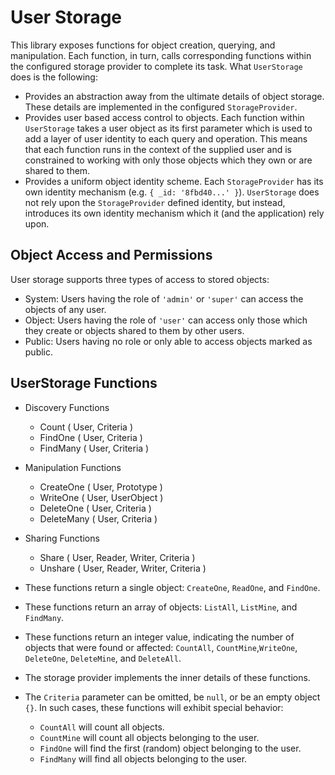 
# User Storage

This library exposes functions for object creation, querying, and manipulation.
Each function, in turn, calls corresponding functions within the configured storage provider to complete its task.
What `UserStorage` does is the following:
- Provides an abstraction away from the ultimate details of object storage.
	These details are implemented in the configured `StorageProvider`.
- Provides user based access control to objects.
	Each function within `UserStorage` takes a user object as its first parameter
	which is used to add a layer of user identity to each query and operation.
	This means that each function runs in the context of the supplied user and is constrained
	to working with only those objects which they own or are shared to them.
- Provides a uniform object identity scheme.
	Each `StorageProvider` has its own identity mechanism (e.g. `{ _id: '8fbd40...' }`).
	`UserStorage` does not rely upon the `StorageProvider` defined identity, but instead,
	introduces its own identity mechanism which it (and the application) rely upon.


Object Access and Permissions
---------------------------------------------------------------------

User storage supports three types of access to stored objects:
- System: Users having the role of `'admin'` or `'super'` can access the objects of any user.
- Object: Users having the role of `'user'` can access only those which they create or objects shared to them by other users.
- Public: Users having no role or only able to access objects marked as public.


UserStorage Functions
---------------------------------------------------------------------

- Discovery Functions
	- Count			( User, Criteria )
	- FindOne		( User, Criteria )
	- FindMany		( User, Criteria )

- Manipulation Functions
	- CreateOne		( User, Prototype )
	- WriteOne		( User, UserObject )
	- DeleteOne		( User, Criteria )
	- DeleteMany	( User, Criteria )

- Sharing Functions
	- Share			( User, Reader, Writer, Criteria )
	- Unshare		( User, Reader, Writer, Criteria )

- These functions return a single object: `CreateOne`, `ReadOne`, and `FindOne`.
- These functions return an array of objects: `ListAll`, `ListMine`, and `FindMany`.
- These functions return an integer value, indicating the number of objects that were found or affected:
	`CountAll`, `CountMine`,`WriteOne`, `DeleteOne`, `DeleteMine`, and `DeleteAll`.
- The storage provider implements the inner details of these functions.
- The `Criteria` parameter can be omitted, be `null`, or be an empty object `{}`.
	In such cases, these functions will exhibit special behavior:
	- `CountAll` will count all objects.
	- `CountMine` will count all objects belonging to the user.
	- `FindOne` will find the first (random) object belonging to the user.
	- `FindMany` will find all objects belonging to the user.

